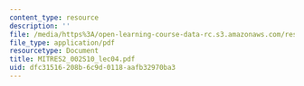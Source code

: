```yaml
---
content_type: resource
description: ''
file: /media/https%3A/open-learning-course-data-rc.s3.amazonaws.com/res-2-002-finite-element-procedures-for-solids-and-structures-spring-2010/dfc31516208b6c9d0118aafb32970ba3_MITRES2_002S10_lec04.pdf
file_type: application/pdf
resourcetype: Document
title: MITRES2_002S10_lec04.pdf
uid: dfc31516-208b-6c9d-0118-aafb32970ba3
---
```

